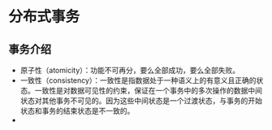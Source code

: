 # 分布式事务



## 事务介绍

- 原子性（atomicity）：功能不可再分，要么全部成功，要么全部失败。
- 一致性（consistency）：一致性是指数据处于一种语义上的有意义且正确的状态。一致性是对数据可见性的约束，保证在一个事务中的多次操作的数据中间状态对其他事务不可见的。因为这些中间状态是一个过渡状态，与事务的开始状态和事务的结束状态是不一致的。
- 